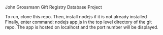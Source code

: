 John Grossmann
Gift Registry Database Project

To run, clone this repo.
Then, install nodejs if it is not already installed
Finally, enter command: nodejs app.js in the top level directory of the git repo.
The app is hosted on localhost and the port number will be displayed.
